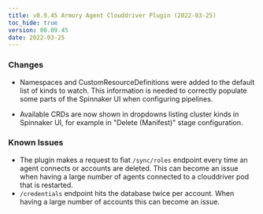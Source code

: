 ```yaml
---
title: v0.9.45 Armory Agent Clouddriver Plugin (2022-03-25)
toc_hide: true
version: 00.09.45
date: 2022-03-25
---
```


### Changes

* Namespaces and CustomResourceDefinitions were added to the default list of kinds to watch. This information is needed to correctly populate some parts of the Spinnaker UI when configuring pipelines.

* Available CRDs are now shown in dropdowns listing cluster kinds in Spinnaker UI, for example in "Delete (Manifest)" stage configuration.

### Known Issues

* The plugin makes a request to fiat `/sync/roles` endpoint every time an agent connects or accounts are deleted. This can become an issue when having a large number of agents connected to a clouddriver pod that is restarted.
* `/credentials` endpoint hits the database twice per account. When having a large number of accounts this can become an issue.
